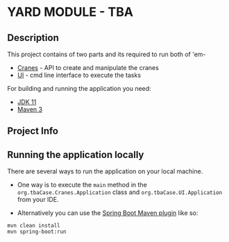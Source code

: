 # YARD MODULE - TBA

## Description

This project contains of two parts and its required to run both of 'em-
- [Cranes](https://github.com/ak-anirudh/tba-case/tree/main/yard-module-cranes) - API to create and manipulate the cranes
- [UI](https://github.com/ak-anirudh/tba-case/tree/main/yard-module-UI) - cmd line interface to execute the tasks

For building and running the application you need:

- [JDK 11](https://www.oracle.com/java/technologies/javase-jdk11-downloads.html)
- [Maven 3](https://maven.apache.org)

## Project Info

## Running the application locally

There are several ways to run the application on your local machine. 
- One way is to execute the `main` method in the `org.tbaCase.Cranes.Application` class and `org.tbaCase.UI.Application` from your IDE.

- Alternatively you can use the [Spring Boot Maven plugin](https://docs.spring.io/spring-boot/docs/current/reference/html/build-tool-plugins-maven-plugin.html) like so:

```shell
mvn clean install
mvn spring-boot:run
```
